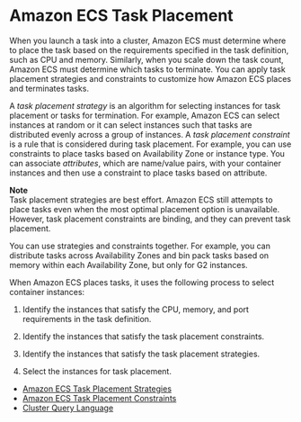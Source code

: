 # Amazon ECS Task Placement<a name="task-placement"></a>

When you launch a task into a cluster, Amazon ECS must determine where to place the task based on the requirements specified in the task definition, such as CPU and memory\. Similarly, when you scale down the task count, Amazon ECS must determine which tasks to terminate\. You can apply task placement strategies and constraints to customize how Amazon ECS places and terminates tasks\.

A *task placement strategy* is an algorithm for selecting instances for task placement or tasks for termination\. For example, Amazon ECS can select instances at random or it can select instances such that tasks are distributed evenly across a group of instances\. A *task placement constraint* is a rule that is considered during task placement\. For example, you can use constraints to place tasks based on Availability Zone or instance type\. You can associate *attributes*, which are name/value pairs, with your container instances and then use a constraint to place tasks based on attribute\.

**Note**  
Task placement strategies are best effort\. Amazon ECS still attempts to place tasks even when the most optimal placement option is unavailable\. However, task placement constraints are binding, and they can prevent task placement\. 

You can use strategies and constraints together\. For example, you can distribute tasks across Availability Zones and bin pack tasks based on memory within each Availability Zone, but only for G2 instances\.

When Amazon ECS places tasks, it uses the following process to select container instances:

1. Identify the instances that satisfy the CPU, memory, and port requirements in the task definition\.

1. Identify the instances that satisfy the task placement constraints\.

1. Identify the instances that satisfy the task placement strategies\.

1. Select the instances for task placement\.


+ [Amazon ECS Task Placement Strategies](task-placement-strategies.md)
+ [Amazon ECS Task Placement Constraints](task-placement-constraints.md)
+ [Cluster Query Language](cluster-query-language.md)